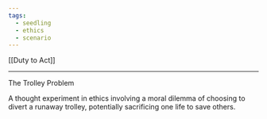 ```yaml
---
tags:
  - seedling
  - ethics
  - scenario
---
```

[[Duty to Act]]  <br>

---

The Trolley Problem    

A thought experiment in ethics involving a moral dilemma of choosing to divert a runaway trolley, potentially sacrificing one life to save others.
